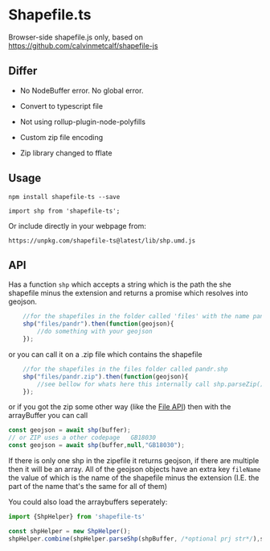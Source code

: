 # Shapefile.ts
Browser-side shapefile.js only, based on https://github.com/calvinmetcalf/shapefile-js

## Differ

- No NodeBuffer error. No global error.

- Convert to typescript file

- Not using rollup-plugin-node-polyfills

- Custom zip file encoding

- Zip library changed to fflate


## Usage


    npm install shapefile-ts --save

	import shp from 'shapefile-ts';


Or include directly in your webpage from:

	https://unpkg.com/shapefile-ts@latest/lib/shp.umd.js

## API

Has a function `shp` which accepts a string which is the path the she shapefile minus the extension and returns a promise which resolves into geojson.

```javascript
	//for the shapefiles in the folder called 'files' with the name pandr.shp
	shp("files/pandr").then(function(geojson){
		//do something with your geojson
	});
```
or you can call it on a .zip file which contains the shapefile

```javascript
	//for the shapefiles in the files folder called pandr.shp
	shp("files/pandr.zip").then(function(geojson){
		//see bellow for whats here this internally call shp.parseZip()
	});
```

or if you got the zip some other way (like the [File API](https://developer.mozilla.org/en-US/docs/Web/API/File)) then with the arrayBuffer you can call

```javascript
const geojson = await shp(buffer);
// or ZIP uses a other codepage   GB18030
const geojson = await shp(buffer,null,"GB18030");

```
If there is only one shp in the zipefile it returns geojson, if there are multiple then it will be an array.  All of the geojson objects have an extra key `fileName` the value of which is the
name of the shapefile minus the extension (I.E. the part of the name that's the same for all of them)

You could also load the arraybuffers seperately:

```javascript
import {ShpHelper} from 'shapefile-ts'

const shpHelper = new ShpHelper();
shpHelper.combine(shpHelper.parseShp(shpBuffer, /*optional prj str*/),shpHelper.parseDbf(dbfBuffer));

```


